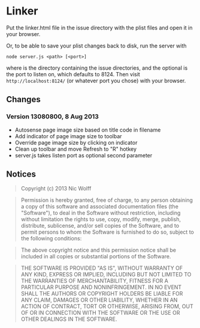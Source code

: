 Linker
======

Put the linker.html file in the issue directory with the plist files and open it in your browser.

Or, to be able to save your plist changes back to disk, run the server with

    node server.js <path> [<port>]

where <path> is the directory containing the issue directories, and the optional <port> is the port to listen on, which defaults to 8124. Then visit `http://localhost:8124/` (or whatever port you chose) with your browser.

Changes
-------

### Version 13080800, 8 Aug 2013

* Autosense page image size based on title code in filename
* Add indicator of page image size to toolbar
* Override page image size by clicking on indicator
* Clean up toolbar and move Refresh to "R" hotkey
* server.js takes listen port as optional second parameter

Notices
-------

>Copyright (c) 2013 Nic Wolff

>Permission is hereby granted, free of charge, to any person obtaining a copy of this software and associated documentation files (the "Software"), to deal in the Software without restriction, including without limitation the rights to use, copy, modify, merge, publish, distribute, sublicense, and/or sell copies of the Software, and to permit persons to whom the Software is furnished to do so, subject to the following conditions:

>The above copyright notice and this permission notice shall be included in all copies or substantial portions of the Software.

>THE SOFTWARE IS PROVIDED "AS IS", WITHOUT WARRANTY OF ANY KIND, EXPRESS OR IMPLIED, INCLUDING BUT NOT LIMITED TO THE WARRANTIES OF MERCHANTABILITY, FITNESS FOR A PARTICULAR PURPOSE AND NONINFRINGEMENT. IN NO EVENT SHALL THE AUTHORS OR COPYRIGHT HOLDERS BE LIABLE FOR ANY CLAIM, DAMAGES OR OTHER LIABILITY, WHETHER IN AN ACTION OF CONTRACT, TORT OR OTHERWISE, ARISING FROM, OUT OF OR IN CONNECTION WITH THE SOFTWARE OR THE USE OR OTHER DEALINGS IN THE SOFTWARE.
